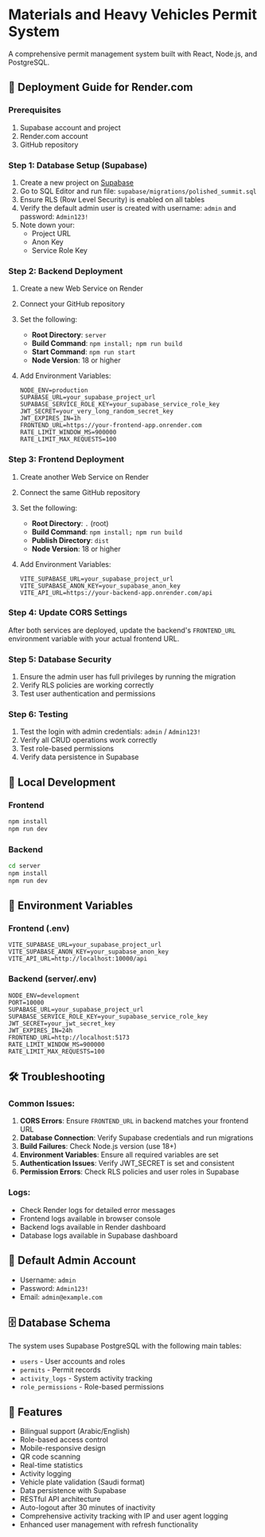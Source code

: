 # Materials and Heavy Vehicles Permit System

A comprehensive permit management system built with React, Node.js, and PostgreSQL.

## 🚀 Deployment Guide for Render.com

### Prerequisites
1. Supabase account and project
2. Render.com account
3. GitHub repository

### Step 1: Database Setup (Supabase)
1. Create a new project on [Supabase](https://supabase.com)
2. Go to SQL Editor and run file: `supabase/migrations/polished_summit.sql`
3. Ensure RLS (Row Level Security) is enabled on all tables
4. Verify the default admin user is created with username: `admin` and password: `Admin123!`
3. Note down your:
   - Project URL
   - Anon Key
   - Service Role Key

### Step 2: Backend Deployment
1. Create a new Web Service on Render
2. Connect your GitHub repository
3. Set the following:
   - **Root Directory**: `server`
   - **Build Command**: `npm install; npm run build`
   - **Start Command**: `npm run start`
   - **Node Version**: 18 or higher

4. Add Environment Variables:
   ```
   NODE_ENV=production
   SUPABASE_URL=your_supabase_project_url
   SUPABASE_SERVICE_ROLE_KEY=your_supabase_service_role_key
   JWT_SECRET=your_very_long_random_secret_key
   JWT_EXPIRES_IN=1h
   FRONTEND_URL=https://your-frontend-app.onrender.com
   RATE_LIMIT_WINDOW_MS=900000
   RATE_LIMIT_MAX_REQUESTS=100
   ```

### Step 3: Frontend Deployment
1. Create another Web Service on Render
2. Connect the same GitHub repository
3. Set the following:
   - **Root Directory**: `.` (root)
   - **Build Command**: `npm install; npm run build`
   - **Publish Directory**: `dist`
   - **Node Version**: 18 or higher

4. Add Environment Variables:
   ```
   VITE_SUPABASE_URL=your_supabase_project_url
   VITE_SUPABASE_ANON_KEY=your_supabase_anon_key
   VITE_API_URL=https://your-backend-app.onrender.com/api
   ```

### Step 4: Update CORS Settings
After both services are deployed, update the backend's `FRONTEND_URL` environment variable with your actual frontend URL.

### Step 5: Database Security
1. Ensure the admin user has full privileges by running the migration
2. Verify RLS policies are working correctly
3. Test user authentication and permissions

### Step 6: Testing
1. Test the login with admin credentials: `admin` / `Admin123!`
2. Verify all CRUD operations work correctly
3. Test role-based permissions
4. Verify data persistence in Supabase

## 🔧 Local Development

### Frontend
```bash
npm install
npm run dev
```

### Backend
```bash
cd server
npm install
npm run dev
```

## 📝 Environment Variables

### Frontend (.env)
```
VITE_SUPABASE_URL=your_supabase_project_url
VITE_SUPABASE_ANON_KEY=your_supabase_anon_key
VITE_API_URL=http://localhost:10000/api
```

### Backend (server/.env)
```
NODE_ENV=development
PORT=10000
SUPABASE_URL=your_supabase_project_url
SUPABASE_SERVICE_ROLE_KEY=your_supabase_service_role_key
JWT_SECRET=your_jwt_secret_key
JWT_EXPIRES_IN=24h
FRONTEND_URL=http://localhost:5173
RATE_LIMIT_WINDOW_MS=900000
RATE_LIMIT_MAX_REQUESTS=100
```

## 🛠️ Troubleshooting

### Common Issues:
1. **CORS Errors**: Ensure `FRONTEND_URL` in backend matches your frontend URL
2. **Database Connection**: Verify Supabase credentials and run migrations
3. **Build Failures**: Check Node.js version (use 18+)
4. **Environment Variables**: Ensure all required variables are set
5. **Authentication Issues**: Verify JWT_SECRET is set and consistent
6. **Permission Errors**: Check RLS policies and user roles in Supabase

### Logs:
- Check Render logs for detailed error messages
- Frontend logs available in browser console
- Backend logs available in Render dashboard
- Database logs available in Supabase dashboard

## 🔐 Default Admin Account
- Username: `admin`
- Password: `Admin123!`
- Email: `admin@example.com`

## 🗄️ Database Schema
The system uses Supabase PostgreSQL with the following main tables:
- `users` - User accounts and roles
- `permits` - Permit records
- `activity_logs` - System activity tracking
- `role_permissions` - Role-based permissions

## 📱 Features
- Bilingual support (Arabic/English)
- Role-based access control
- Mobile-responsive design
- QR code scanning
- Real-time statistics
- Activity logging
- Vehicle plate validation (Saudi format)
- Data persistence with Supabase
- RESTful API architecture
- Auto-logout after 30 minutes of inactivity
- Comprehensive activity tracking with IP and user agent logging
- Enhanced user management with refresh functionality
